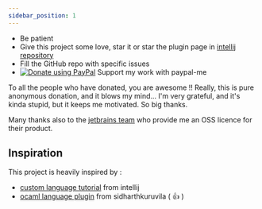 ```yaml
---
sidebar_position: 1
---
```


- Be patient
- Give this project some love, star it or star the plugin page in [intellij repository](https://plugins.jetbrains.com/plugin/9440-reasonml-language-plugin)
- Fill the GitHub repo with specific issues
- <a href="https://www.paypal.me/rvgiraud"><img alt="Donate using PayPal" src="https://img.shields.io/badge/paypal-me-blue.svg" /></a> Support my work with paypal-me

To all the people who have donated, you are awesome !! Really, this is pure anonymous donation, and it blows my mind... I'm very grateful, and it's kinda stupid, but it keeps me motivated. So big thanks.

Many thanks also to the [jetbrains team](https://www.jetbrains.com/?from=reasonml-idea-plugin) who provide me an OSS licence for their product.

## Inspiration

This project is heavily inspired by :
- [custom language tutorial](http://www.jetbrains.org/intellij/sdk/docs/tutorials/custom_language_support_tutorial.html) from intellij
- [ocaml language plugin](https://github.com/sidharthkuruvila/ocaml-ide) from sidharthkuruvila ( :+1: )
